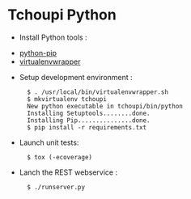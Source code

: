 # Tchoupi Python

* Install Python tools :
- [python-pip](https://github.com/pypa/pip)
- [virtualenvwrapper](http://virtualenvwrapper.readthedocs.org)

* Setup development environment :

        $ . /usr/local/bin/virtualenvwrapper.sh
		$ mkvirtualenv tchoupi
		New python executable in tchoupi/bin/python
		Installing Setuptools........done.
		Installing Pip...............done.
		$ pip install -r requirements.txt

* Launch unit tests:

        $ tox (-ecoverage)

* Lanch the REST webservice :

        $ ./runserver.py
